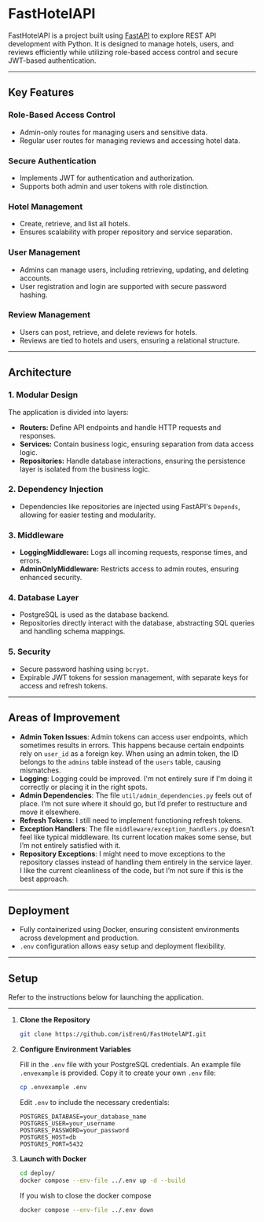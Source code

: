 
# FastHotelAPI

FastHotelAPI is a project built using [FastAPI](https://fastapi.tiangolo.com/) to explore REST API development with Python. It is designed to manage hotels, users, and reviews efficiently while utilizing role-based access control and secure JWT-based authentication.

---

## Key Features

### **Role-Based Access Control**
- Admin-only routes for managing users and sensitive data.
- Regular user routes for managing reviews and accessing hotel data.

### **Secure Authentication**
- Implements JWT for authentication and authorization.
- Supports both admin and user tokens with role distinction.

### **Hotel Management**
- Create, retrieve, and list all hotels.
- Ensures scalability with proper repository and service separation.

### **User Management**
- Admins can manage users, including retrieving, updating, and deleting accounts.
- User registration and login are supported with secure password hashing.

### **Review Management**
- Users can post, retrieve, and delete reviews for hotels.
- Reviews are tied to hotels and users, ensuring a relational structure.

---

## Architecture

### **1. Modular Design**
The application is divided into layers:
- **Routers:** Define API endpoints and handle HTTP requests and responses.
- **Services:** Contain business logic, ensuring separation from data access logic.
- **Repositories:** Handle database interactions, ensuring the persistence layer is isolated from the business logic.

### **2. Dependency Injection**
- Dependencies like repositories are injected using FastAPI's `Depends`, allowing for easier testing and modularity.

### **3. Middleware**
- **LoggingMiddleware:** Logs all incoming requests, response times, and errors.
- **AdminOnlyMiddleware:** Restricts access to admin routes, ensuring enhanced security.

### **4. Database Layer**
- PostgreSQL is used as the database backend.
- Repositories directly interact with the database, abstracting SQL queries and handling schema mappings.

### **5. Security**
- Secure password hashing using `bcrypt`.
- Expirable JWT tokens for session management, with separate keys for access and refresh tokens.

---

## Areas of Improvement

- **Admin Token Issues**: Admin tokens can access user endpoints, which sometimes results in errors. This happens because certain endpoints rely on `user_id` as a foreign key. When using an admin token, the ID belongs to the `admins` table instead of the `users` table, causing mismatches.
- **Logging**: Logging could be improved. I'm not entirely sure if I'm doing it correctly or placing it in the right spots.
- **Admin Dependencies**: The file `util/admin_dependencies.py` feels out of place. I’m not sure where it should go, but I’d prefer to restructure and move it elsewhere.
- **Refresh Tokens**: I still need to implement functioning refresh tokens.
- **Exception Handlers**: The file `middleware/exception_handlers.py` doesn’t feel like typical middleware. Its current location makes some sense, but I’m not entirely satisfied with it.
- **Repository Exceptions**: I might need to move exceptions to the repository classes instead of handling them entirely in the service layer. I like the current cleanliness of the code, but I’m not sure if this is the best approach.

---

## Deployment
- Fully containerized using Docker, ensuring consistent environments across development and production.
- `.env` configuration allows easy setup and deployment flexibility.

---

## Setup

Refer to the instructions below for launching the application.

---

1. **Clone the Repository**

   ```bash
   git clone https://github.com/isErenG/FastHotelAPI.git
   ```

2. **Configure Environment Variables**

   Fill in the `.env` file with your PostgreSQL credentials. An example file `.envexample` is provided. Copy it to create your own `.env` file:

   ```bash
   cp .envexample .env
   ```

   Edit `.env` to include the necessary credentials:

   ```env
   POSTGRES_DATABASE=your_database_name
   POSTGRES_USER=your_username
   POSTGRES_PASSWORD=your_password
   POSTGRES_HOST=db
   POSTGRES_PORT=5432
   ```

3. **Launch with Docker**

   ```bash
   cd deploy/
   docker compose --env-file ../.env up -d --build 
   ```

   If you wish to close the docker compose

   ```bash
   docker compose --env-file ../.env down
   ```
